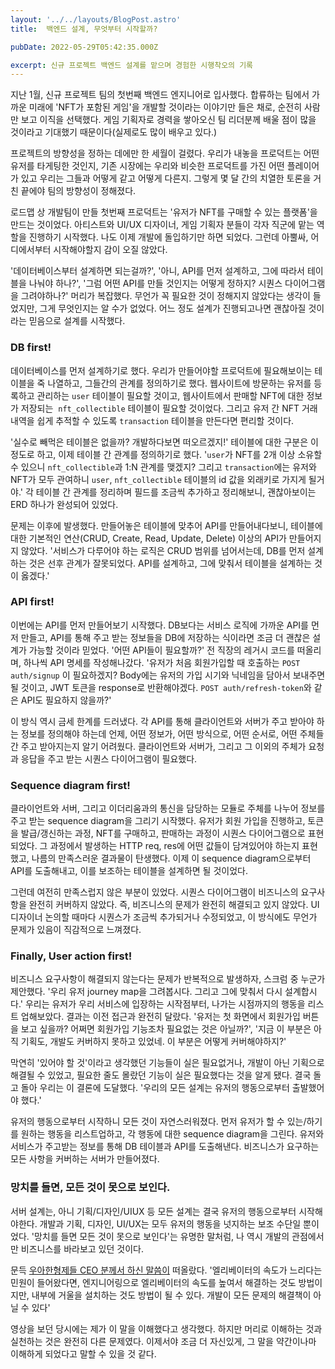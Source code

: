 ```yaml
---
layout: '../../layouts/BlogPost.astro'
title:  백엔드 설계, 무엇부터 시작할까?

pubDate: 2022-05-29T05:42:35.000Z

excerpt: 신규 프로젝트 백엔드 설계를 맡으며 경험한 시행착오의 기록
---
```


지난 1월, 신규 프로젝트 팀의 첫번째 백엔드 엔지니어로 입사했다. 합류하는 팀에서 가까운 미래에 'NFT가 포함된 게임'을 개발할 것이라는 이야기만 들은 채로, 순전히 사람만 보고 이직을 선택했다. 게임 기획자로 경력을 쌓아오신 팀 리더분께 배울 점이 많을 것이라고 기대했기 때문이다(실제로도 많이 배우고 있다.)

프로젝트의 방향성을 정하는 데에만 한 세월이 걸렸다. 우리가 내놓을 프로덕트는 어떤 유저를 타게팅한 것인지, 기존 시장에는 우리와 비슷한 프로덕트를 가진 어떤 플레이어가 있고 우리는 그들과 어떻게 같고 어떻게 다른지. 그렇게 몇 달 간의 치열한 토론을 거친 끝에야 팀의 방향성이 정해졌다.

로드맵 상 개발팀이 만들 첫번째 프로덕트는 '유저가 NFT를 구매할 수 있는 플랫폼'을 만드는 것이었다. 아티스트와 UI/UX 디자이너, 게임 기획자 분들이 각자 직군에 맡는 역할을 진행하기 시작했다. 나도 이제 개발에 돌입하기만 하면 되었다. 그런데 아뿔싸, 어디에서부터 시작해야할지 감이 오질 않았다.

'데이터베이스부터 설계하면 되는걸까?', '아니, API를 먼저 설계하고, 그에 따라서 테이블을 나눠야 하나?', '그럼 어떤 API를 만들 것인지는 어떻게 정하지? 시퀀스 다이어그램을 그려야하나?' 머리가 복잡했다. 무언가 꼭 필요한 것이 정해지지 않았다는 생각이 들었지만, 그게 무엇인지는 알 수가 없었다. 어느 정도 설계가 진행되고나면 괜찮아질 것이라는 믿음으로 설계를 시작했다.

### DB first!

데이터베이스를 먼저 설계하기로 했다. 우리가 만들어야할 프로덕트에 필요해보이는 테이블을 죽 나열하고, 그들간의 관계를 정의하기로 했다. 웹사이트에 방문하는 유저를 등록하고 관리하는 `user` 테이블이 필요할 것이고, 웹사이트에서 판매할 NFT에 대한 정보가 저장되는  `nft_collectible` 테이블이 필요할 것이었다. 그리고 유저 간 NFT 거래 내역을 쉽게 추적할 수 있도록 `transaction` 테이블을 만든다면 편리할 것이다.

'실수로 빼먹은 테이블은 없을까? 개발하다보면 떠오르겠지!' 테이블에 대한 구분은 이정도로 하고, 이제 테이블 간 관계를 정의하기로 했다. '`user`가 NFT를 2개 이상 소유할 수 있으니 `nft_collectible`과 1:N 관계를 맺겠지? 그리고 `transaction`에는 유저와 NFT가 모두 관여하니 `user`, `nft_collectible` 테이블의 id 값을 외래키로 가지게 될거야.' 각 테이블 간 관계를 정리하며 필드를 조금씩 추가하고 정리해보니, 괜찮아보이는 ERD 하나가 완성되어 있었다.

문제는 이후에 발생했다. 만들어놓은 테이블에 맞추어 API를 만들어내다보니, 테이블에 대한 기본적인 연산(CRUD, Create, Read, Update, Delete) 이상의 API가 만들어지지 않았다. '서비스가 다루어야 하는 로직은 CRUD 범위를 넘어서는데, DB를 먼저 설계하는 것은 선후 관계가 잘못되었다. API를 설계하고, 그에 맞춰서 테이블을 설계하는 것이 옳겠다.'

### API first!

이번에는 API를 먼저 만들어보기 시작했다. DB보다는 서비스 로직에 가까운 API를 먼저 만들고, API를 통해 주고 받는 정보들을 DB에 저장하는 식이라면 조금 더 괜찮은 설계가 가능할 것이라 믿었다. '어떤 API들이 필요할까?' 전 직장의 레거시 코드를 떠올리며, 하나씩 API 명세를 작성해나갔다. '유저가 처음 회원가입할 때 호출하는 `POST auth/signup` 이 필요하겠지? Body에는 유저의 가입 시기와 닉네임을 담아서 보내주면 될 것이고, JWT 토큰을 response로 반환해야겠다. `POST auth/refresh-token`와 같은 API도 필요하지 않을까?'

이 방식 역시 금세 한계를 드러냈다. 각 API를 통해 클라이언트와 서버가 주고 받아야 하는 정보를 정의해야 하는데 언제, 어떤 정보가, 어떤 방식으로, 어떤 순서로, 어떤 주체들 간 주고 받아지는지 알기 어려웠다. 클라이언트와 서버가, 그리고 그 이외의 주체가 요청과 응답을 주고 받는 시퀀스 다이어그램이 필요했다.

### Sequence diagram first!

클라이언트와 서버, 그리고 이더리움과의 통신을 담당하는 모듈로 주체를 나누어 정보를 주고 받는 sequence diagram을 그리기 시작했다. 유저가 회원 가입을 진행하고, 토큰을 발급/갱신하는 과정, NFT를 구매하고, 판매하는 과정이 시퀀스 다이어그램으로 표현되었다. 그 과정에서 발생하는 HTTP req, res에 어떤 값들이 담겨있어야 하는지 표현했고, 나름의 만족스러운 결과물이 탄생했다. 이제 이 sequence diagram으로부터 API를 도출해내고, 이를 보조하는 테이블을 설계하면 될 것이었다.

그런데 여전히 만족스럽지 않은 부분이 있었다. 시퀀스 다이어그램이 비즈니스의 요구사항을 완전히 커버하지 않았다. 즉, 비즈니스의 문제가 완전히 해결되고 있지 않았다. UI 디자이너 논의할 때마다 시퀀스가 조금씩 추가되거나 수정되었고, 이 방식에도 무언가 문제가 있음이 직감적으로 느껴졌다.

### Finally, User action first!

비즈니스 요구사항이 해결되지 않는다는 문제가 반복적으로 발생하자, 스크럼 중 누군가 제안했다. '우리 유저 journey map을 그려봅시다. 그리고 그에 맞춰서 다시 설계합시다.' 우리는 유저가 우리 서비스에 입장하는 시작점부터, 나가는 시점까지의 행동을 리스트 업해보았다. 결과는 이전 접근과 완전히 달랐다. '유저는 첫 화면에서 회원가입 버튼을 보고 싶을까? 어쩌면 회원가입 기능조차 필요없는 것은 아닐까?', '지금 이 부분은 아직 기획도, 개발도 커버하지 못하고 있었네. 이 부분은 어떻게 커버해야하지?'

막연히 '있어야 할 것'이라고 생각했던 기능들이 실은 필요없거나, 개발이 아닌 기획으로 해결될 수 있었고, 필요한 줄도 몰랐던 기능이 실은 필요했다는 것을 알게 됐다. 결국 돌고 돌아 우리는 이 결론에 도달했다. '우리의 모든 설계는 유저의 행동으로부터 출발했어야 했다.'

유저의 행동으로부터 시작하니 모든 것이 자연스러워졌다. 먼저 유저가 할 수 있는/하기를 원하는 행동을 리스트업하고, 각 행동에 대한 sequence diagram을 그린다. 유저와 서비스가 주고받는 정보를 통해 DB 테이블과 API를 도출해낸다. 비즈니스가 요구하는 모든 사항을 커버하는 서버가 만들어졌다. 

### 망치를 들면, 모든 것이 못으로 보인다.

서버 설계는, 아니 기획/디자인/UIUX 등 모든 설계는 결국 유저의 행동으로부터 시작해야한다. 개발과 기획, 디자인, UI/UX는 모두 유저의 행동을 넛지하는 보조 수단일 뿐이었다. '망치를 들면 모든 것이 못으로 보인다'는 유명한 말처럼, 나 역시 개발의 관점에서만 비즈니스를 바라보고 있던 것이다.

문득 [우아한형제들 CEO 분께서 하신 말씀이](https://www.youtube.com/watch?v=3H4umWD5bwI) 떠올랐다. '엘리베이터의 속도가 느리다는 민원이 들어왔다면, 엔지니어링으로 엘리베이터의 속도를 높여서 해결하는 것도 방법이지만, 내부에 거울을 설치하는 것도 방법이 될 수 있다. 개발이 모든 문제의 해결책이 아닐 수 있다' 

영상을 보던 당시에는 제가 이 말을 이해했다고 생각했다. 하지만 머리로 이해하는 것과 실천하는 것은 완전히 다른 문제였다. 이제서야 조금 더 자신있게, 그 말을 약간이나마 이해하게 되었다고 말할 수 있을 것 같다.
